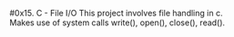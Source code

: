 #0x15. C - File I/O
This project involves file handling in c.  
Makes use of system calls write(), open(), close(), read().  

